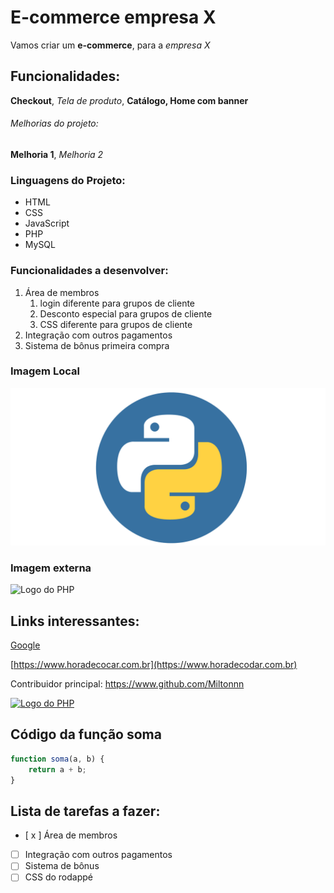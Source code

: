 # E-commerce empresa X

Vamos criar um **e-commerce**, para a *empresa X*

## Funcionalidades:

**Checkout**, _Tela de produto_, **Catálogo, Home com banner**


###### Melhorias do projeto:

__Melhoria 1__, _Melhoria 2_

### Linguagens do Projeto:

* HTML
* CSS
* JavaScript
* PHP
* MySQL

### Funcionalidades a desenvolver:

1. Área de membros
    1. login diferente para grupos de cliente
    2. Desconto especial para grupos de cliente
    3. CSS diferente para grupos de cliente
2. Integração com outros pagamentos
3. Sistema de bônus primeira compra

### Imagem Local

![Logo do Python](img/python.png)

### Imagem externa

![Logo do PHP](https://upload.wikimedia.org/wikipedia/commons/2/27/PHP-logo.svg)


## Links interessantes:

[Google](https://www.google.com)

<!-- //Link em formato de texto -->
[https://www.horadecocar.com.br](https://www.horadecodar.com.br)

Contribuidor principal: https://www.github.com/Miltonnn

<!-- Link em volta da imagem -->
[![Logo do PHP](https://upload.wikimedia.org/wikipedia/commons/2/27/PHP-logo.svg)](https://www.github.com/Miltonnn)


## Código da função soma

```javascript
function soma(a, b) {
    return a + b;
}
```

## Lista de tarefas a fazer:

- [ x ] Área de membros
- [ ] Integração com outros pagamentos
- [ ] Sistema de bônus
- [ ] CSS do rodappé